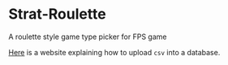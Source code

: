 # Strat-Roulette

A roulette style game type picker for FPS game

[Here](http://www.sqlitetutorial.net/sqlite-import-csv/) is a website explaining how to upload `csv` into a database.
